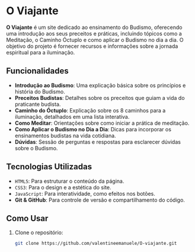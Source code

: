 # O Viajante

**O Viajante** é um site dedicado ao ensinamento do Budismo, oferecendo uma introdução aos seus preceitos e práticas, incluindo tópicos como a Meditação, o Caminho Óctuplo e como aplicar o Budismo no dia a dia. O objetivo do projeto é fornecer recursos e informações sobre a jornada espiritual para a iluminação.

## Funcionalidades

- **Introdução ao Budismo**: Uma explicação básica sobre os princípios e história do Budismo.
- **Preceitos Budistas**: Detalhes sobre os preceitos que guiam a vida do praticante budista.
- **Caminho do Óctuplo**: Explicação sobre os 8 caminhos para a iluminação, detalhados em uma lista interativa.
- **Como Meditar**: Orientações sobre como iniciar a prática de meditação.
- **Como Aplicar o Budismo no Dia a Dia**: Dicas para incorporar os ensinamentos budistas na vida cotidiana.
- **Dúvidas**: Sessão de perguntas e respostas para esclarecer dúvidas sobre o Budismo.

## Tecnologias Utilizadas

- ```HTML5```: Para estruturar o conteúdo da página.
- ```CSS3```: Para o design e a estética do site.
- ```JavaScript```: Para interatividade, como efeitos nos botões.
- **Git & GitHub**: Para controle de versão e compartilhamento do código.

## Como Usar

1. Clone o repositório:
   ```bash
   git clone https://github.com/valentineemanuele/O-viajante.git
